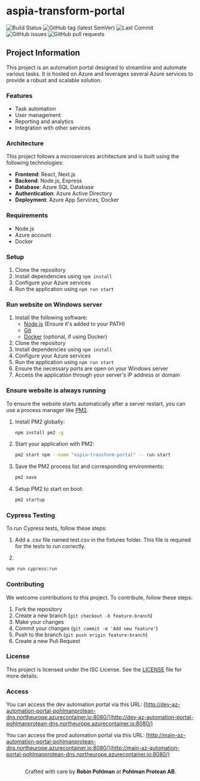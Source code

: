 # aspia-transform-portal


![Build Status](https://github.com/Ridvan-bot/aspia-transform-portal/actions/workflows/deploy.yml/badge.svg)
![GitHub tag (latest SemVer)](https://img.shields.io/github/v/tag/Ridvan-bot/aspia-transform-portal?label=version&sort=semver)
![Last Commit](https://img.shields.io/github/last-commit/Ridvan-bot/aspia-transform-portal)
![GitHub issues](https://img.shields.io/github/issues/Ridvan-bot/aspia-transform-portal)
![GitHub pull requests](https://img.shields.io/github/issues-pr/Ridvan-bot/aspia-transform-portal)

## Project Information
This project is an automation portal designed to streamline and automate various tasks. It is hosted on Azure and leverages several Azure services to provide a robust and scalable solution.

### Features
- Task automation
- User management
- Reporting and analytics
- Integration with other services

### Architecture
This project follows a microservices architecture and is built using the following technologies:
- **Frontend**: React, Next.js
- **Backend**: Node.js, Express
- **Database**: Azure SQL Database
- **Authentication**: Azure Active Directory
- **Deployment**: Azure App Services, Docker

### Requirements
- Node.js
- Azure account
- Docker


### Setup
1. Clone the repository
2. Install dependencies using `npm install`
3. Configure your Azure services
4. Run the application using `npm run start`

### Run website on Windows server
1. Install the following software:
   - [Node.js](https://nodejs.org/) (Ensure it's added to your PATH)
   - [Git](https://git-scm.com/)
   - [Docker](https://www.docker.com/products/docker-desktop) (optional, if using Docker)
2. Clone the repository
3. Install dependencies using `npm install`
4. Configure your Azure services
5. Run the application using `npm run start`
6. Ensure the necessary ports are open on your Windows server
7. Access the application through your server's IP address or domain

### Ensure website is always running
To ensure the website starts automatically after a server restart, you can use a process manager like [PM2](https://pm2.keymetrics.io/).

1. Install PM2 globally:
   ```sh
   npm install pm2 -g
   ```
2. Start your application with PM2:
   ```sh
   pm2 start npm --name "aspia-transform-portal" -- run start
   ```
3. Save the PM2 process list and corresponding environments:
   ```sh
   pm2 save
   ```
4. Setup PM2 to start on boot:
   ```sh
   pm2 startup
   ```

### Cypress Testing
To run Cypress tests, follow these steps:

1. Add a .csv file named test.csv in the fixtures folder. This file is required for the tests to run correctly.

2. 
```sh
npm run cypress:run
```

### Contributing
We welcome contributions to this project. To contribute, follow these steps:
1. Fork the repository
2. Create a new branch (`git checkout -b feature-branch`)
3. Make your changes
4. Commit your changes (`git commit -m 'Add new feature'`)
5. Push to the branch (`git push origin feature-branch`)
6. Create a new Pull Request

### License
This project is licensed under the ISC License. See the [LICENSE](LICENSE) file for more details.

### Access
You can access the dev automation portal via this URL:
[http://dev-az-automation-portal-pohlmanprotean-dns.northeurope.azurecontainer.io:8080/](http://dev-az-automation-portal-pohlmanprotean-dns.northeurope.azurecontainer.io:8080/)

You can access the prod automation portal via this URL:
[http://main-az-automation-portal-pohlmanprotean-dns.northeurope.azurecontainer.io:8080/](http://main-az-automation-portal-pohlmanprotean-dns.northeurope.azurecontainer.io:8080/)

##
<p align="center">
  Crafted with care by <strong>Robin Pohlman</strong> at <strong>Pohlman Protean AB</strong>.
</p>
